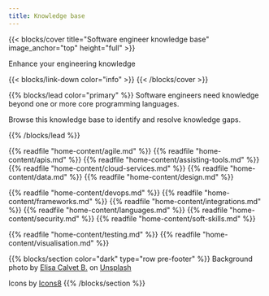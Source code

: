 ```yaml
---
title: Knowledge base
---
```


{{< blocks/cover title="Software engineer knowledge base" image_anchor="top" height="full" >}}
<p class="lead mt-5">Enhance your engineering knowledge</p>
{{< blocks/link-down color="info" >}}
{{< /blocks/cover >}}

{{% blocks/lead color="primary" %}}
Software engineers need knowledge beyond one or more core programming languages.

Browse this knowledge base to identify and resolve knowledge gaps.

{{% /blocks/lead %}}

{{% readfile "home-content/agile.md" %}}
{{% readfile "home-content/apis.md" %}}
{{% readfile "home-content/assisting-tools.md" %}}
{{% readfile "home-content/cloud-services.md" %}}
{{% readfile "home-content/data.md" %}}
{{% readfile "home-content/design.md" %}}

<!-- reset colour order -->

{{% readfile "home-content/devops.md" %}}
{{% readfile "home-content/frameworks.md" %}}
{{% readfile "home-content/integrations.md" %}}
{{% readfile "home-content/languages.md" %}}
{{% readfile "home-content/security.md" %}}
{{% readfile "home-content/soft-skills.md" %}}

<!-- reset colour order -->

{{% readfile "home-content/testing.md" %}}
{{% readfile "home-content/visualisation.md" %}}

{{% blocks/section color="dark" type="row pre-footer" %}}
Background photo by [Elisa Calvet B.](https://unsplash.com/@elisa_cb) on [Unsplash](https://unsplash.com/photos/white-book-on-brown-wooden-table-S3nUOqDmUvc)

Icons by [Icons8](https://icons8.com/)
{{% /blocks/section %}}